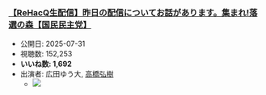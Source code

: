 ### [【ReHacQ生配信】昨日の配信についてお話があります。集まれ!落選の森【国民民主党】](https://www.youtube.com/watch?v=HIwe8xgSukk)
-   公開日: 2025-07-31
-   視聴数: 152,253
-   **いいね数: 1,692**
-   出演者: 広田ゆう大, [高橋弘樹](/rehacq_fan/people/高橋弘樹 "wikilink")
    - [![](https://img.youtube.com/vi/HIwe8xgSukk/hqdefault.jpg)](https://www.youtube.com/watch?v=HIwe8xgSukk)
